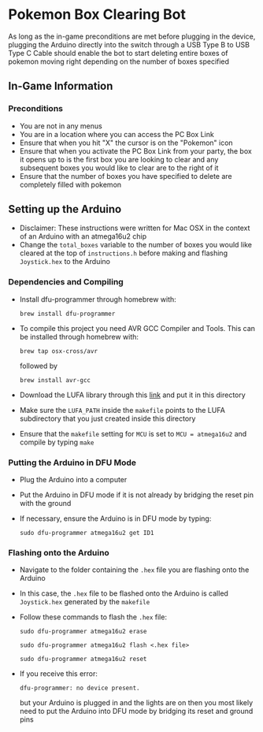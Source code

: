 # Pokemon Box Clearing Bot

As long as the in-game preconditions are met before plugging in the device, plugging the Arduino directly into the switch through a USB Type B to USB Type C Cable should enable the bot to start deleting entire boxes of pokemon moving right depending on the number of boxes specified

## In-Game Information

### Preconditions

- You are not in any menus
- You are in a location where you can access the PC Box Link
- Ensure that when you hit "X" the cursor is on the "Pokemon" icon
- Ensure that when you activate the PC Box Link from your party, the box it opens up to is the first box you are looking to clear and any subsequent boxes you would like to clear are to the right of it
- Ensure that the number of boxes you have specified to delete are completely filled with pokemon

## Setting up the Arduino

- Disclaimer: These instructions were written for Mac OSX in the context of an Arduino with an atmega16u2 chip
- Change the `total_boxes` variable to the number of boxes you would like cleared at the top of `instructions.h` before making and flashing `Joystick.hex` to the Arduino

### Dependencies and Compiling

- Install dfu-programmer through homebrew with:

    `brew install dfu-programmer`
- To compile this project you need AVR GCC Compiler and Tools. This can be installed through homebrew with:

    `brew tap osx-cross/avr`

    followed by

    `brew install avr-gcc`
- Download the LUFA library through this [link](http://www.fourwalledcubicle.com/LUFA.php) and put it in this directory
- Make sure the `LUFA_PATH` inside the `makefile` points to the LUFA subdirectory that you just created inside this directory
- Ensure that the `makefile` setting for `MCU` is set to `MCU = atmega16u2` and compile by typing `make`

### Putting the Arduino in DFU Mode

- Plug the Arduino into a computer
- Put the Arduino in DFU mode if it is not already by bridging the reset pin with the ground
- If necessary, ensure the Arduino is in DFU mode by typing:

    `sudo dfu-programmer atmega16u2 get ID1`

### Flashing onto the Arduino

- Navigate to the folder containing the `.hex` file you are flashing onto the Arduino
- In this case, the `.hex` file to be flashed onto the Arduino is called `Joystick.hex` generated by the `makefile`
- Follow these commands to flash the `.hex` file:

    `sudo dfu-programmer atmega16u2 erase`

    `sudo dfu-programmer atmega16u2 flash <.hex file>`

    `sudo dfu-programmer atmega16u2 reset`

- If you receive this error:

    `dfu-programmer: no device present.`

    but your Arduino is plugged in and the lights are on then you most likely need to put the Arduino into DFU mode by bridging its reset and ground pins